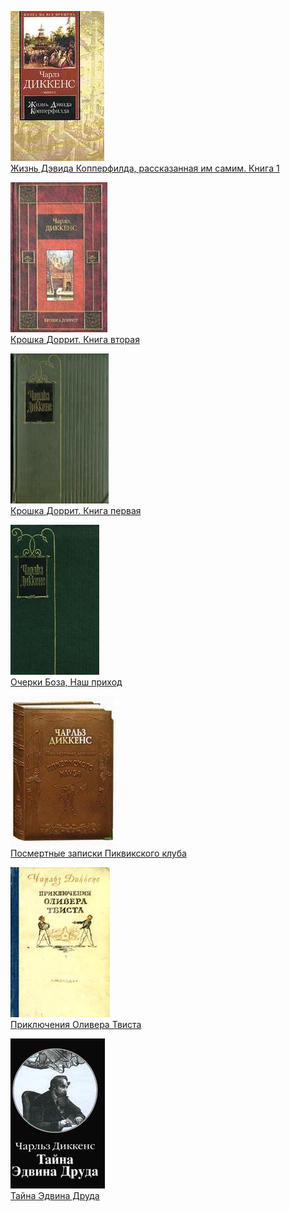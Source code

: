 ![](Жизнь%20Дэвида%20Копперфилда,%20рассказанная%20им%20самим.%20Книга%201.jpg)  
[Жизнь Дэвида Копперфилда, рассказанная им самим. Книга 1](Жизнь%20Дэвида%20Копперфилда,%20рассказанная%20им%20самим.%20Книга%201.md)

![](Крошка%20Доррит.%20Книга%20вторая.jpg)  
[Крошка Доррит. Книга вторая](Крошка%20Доррит.%20Книга%20вторая.md)

![](Крошка%20Доррит.%20Книга%20первая.jpg)  
[Крошка Доррит. Книга первая](Крошка%20Доррит.%20Книга%20первая.md)

![](Очерки%20Боза,%20Наш%20приход.jpg)  
[Очерки Боза, Наш приход](Очерки%20Боза,%20Наш%20приход.md)

![](Посмертные%20записки%20Пиквикского%20клуба.jpg)  
[Посмертные записки Пиквикского клуба](Посмертные%20записки%20Пиквикского%20клуба.md)

![](Приключения%20Оливера%20Твиста.jpg)  
[Приключения Оливера Твиста](Приключения%20Оливера%20Твиста.md)

![](Тайна%20Эдвина%20Друда.jpg)  
[Тайна Эдвина Друда](Тайна%20Эдвина%20Друда.md)
